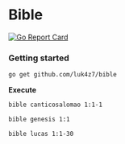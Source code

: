# Bible

[![Go Report Card](https://goreportcard.com/badge/github.com/luk4z7/bible)](https://goreportcard.com/report/github.com/luk4z7/bible)

### Getting started

```bash
go get github.com/luk4z7/bible
```

**Execute**

```bash
bible canticosalomao 1:1-1
```

```bash
bible genesis 1:1
```

```bash
bible lucas 1:1-30
```